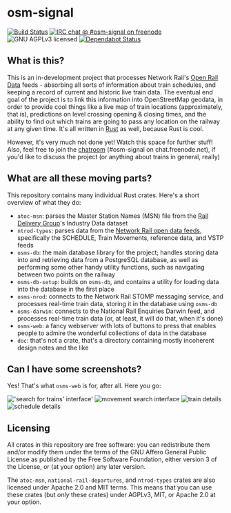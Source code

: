 osm-signal
==========

[![Build Status](https://travis-ci.org/eeeeeta/osm-signal.svg?branch=master)](https://travis-ci.org/eeeeeta/osm-signal)
[![IRC chat @ #osm-signal on freenode](https://img.shields.io/badge/irc-%23osm--signal%20on%20freenode-blue.svg)](https://kiwiirc.com/client/chat.freenode.net/#osm-signal)
![GNU AGPLv3 licensed](https://www.gnu.org/graphics/agplv3-155x51.png)
[![Dependabot Status](https://api.dependabot.com/badges/status?host=github&identifier=101070217)](https://dependabot.com)

## What is this?

This is an in-development project that processes Network Rail's [Open Rail Data](https://wiki.openraildata.com/index.php/Main_Page)
feeds - absorbing all sorts of information about train schedules, and keeping a record of current and historic live train data.
The eventual end goal of the project is to link this information into OpenStreetMap geodata, in order to provide cool things like
a live map of train locations (approximately, that is), predictions on level crossing opening & closing times, and the ability
to find out which trains are going to pass any location on the railway at any given time. It's all written in
[Rust](https://www.rust-lang.org/en-US/) as well, because Rust is cool.

However, it's very much not done yet! Watch this space for further stuff! Also, feel free to join the [chatroom](https://kiwiirc.com/client/chat.freenode.net/#osm-signal)
(#osm-signal on chat.freenode.net), if you'd like to discuss the project (or anything about trains in general, really)

## What are all these moving parts?

This repository contains many individual Rust crates. Here's a short overview of what they do:

- `atoc-msn`: parses the Master Station Names (MSN) file from the [Rail Delivery Group](http://data.atoc.org)'s Industry Data dataset
- `ntrod-types`: parses data from the [Network Rail open data feeds](https://wiki.openraildata.com/index.php/About_the_Network_Rail_feeds),
  specifically the SCHEDULE, Train Movements, reference data, and VSTP feeds
- `osms-db`: the main database library for the project; handles storing data into and retrieving data from a PostgreSQL database, as
  well as performing some other handy utility functions, such as navigating between two points on the railway
- `osms-db-setup`: builds on `osms-db`, and contains a utility for loading data into the database in the first place
- `osms-nrod`: connects to the Network Rail STOMP messaging service, and processes real-time train data, storing it in the database
  using `osms-db`
- `osms-darwin`: connects to the National Rail Enquiries Darwin feed, and processes real-time train data (or, at least, it will do that,
  when it's done)
- `osms-web`: a fancy webserver with lots of buttons to press that enables people to admire the wonderful collections of data in the
  database
- `doc`: that's not a crate, that's a directory containing mostly incoherent design notes and the like

## Can I have some screenshots?

Yes! That's what `osms-web` is for, after all. Here you go:

!['search for trains' interface'](https://i.imgur.com/TKPlSq9.png)
![movement search interface](https://i.imgur.com/2c92BfZ.png)
![train details](https://i.imgur.com/gOe4wjF.png)
![schedule details](https://i.imgur.com/uf4uPmE.png)

## Licensing

All crates in this repository are free software: you can redistribute them and/or modify
them under the terms of the GNU Affero General Public License as published by
the Free Software Foundation, either version 3 of the License, or
(at your option) any later version.

The `atoc-msn`, `national-rail-departures`, and `ntrod-types` crates are also
licensed under Apache 2.0 and MIT terms. This means that you can
use these crates (but *only* these crates) under AGPLv3, MIT, or Apache 2.0
at your option.
